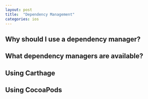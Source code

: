 ```yaml
---
layout: post
title:  "Dependency Management"
categories: ios
---
```


## Why should I use a dependency manager?

## What dependency managers are available?

## Using Carthage

## Using CocoaPods
